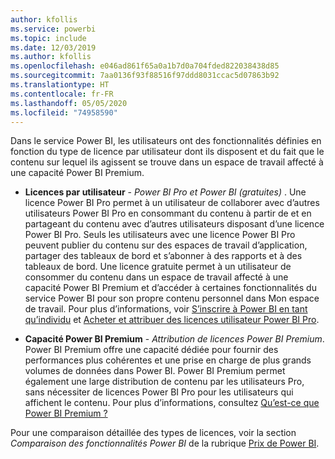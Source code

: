 ```yaml
---
author: kfollis
ms.service: powerbi
ms.topic: include
ms.date: 12/03/2019
ms.author: kfollis
ms.openlocfilehash: e046ad861f65a0a1b7d0a704fded822038438d85
ms.sourcegitcommit: 7aa0136f93f88516f97ddd8031ccac5d07863b92
ms.translationtype: HT
ms.contentlocale: fr-FR
ms.lasthandoff: 05/05/2020
ms.locfileid: "74958590"
---
```

Dans le service Power BI, les utilisateurs ont des fonctionnalités définies en fonction du type de licence par utilisateur dont ils disposent et du fait que le contenu sur lequel ils agissent se trouve dans un espace de travail affecté à une capacité Power BI Premium.

* **Licences par utilisateur** - *Power BI Pro et Power BI (gratuites)* . Une licence Power BI Pro permet à un utilisateur de collaborer avec d’autres utilisateurs Power BI Pro en consommant du contenu à partir de et en partageant du contenu avec d’autres utilisateurs disposant d’une licence Power BI Pro. Seuls les utilisateurs avec une licence Power BI Pro peuvent publier du contenu sur des espaces de travail d’application, partager des tableaux de bord et s’abonner à des rapports et à des tableaux de bord. Une licence gratuite permet à un utilisateur de consommer du contenu dans un espace de travail affecté à une capacité Power BI Premium et d’accéder à certaines fonctionnalités du service Power BI pour son propre contenu personnel dans Mon espace de travail. Pour plus d’informations, voir [S’inscrire à Power BI en tant qu’individu](../service-self-service-signup-for-power-bi.md) et [Acheter et attribuer des licences utilisateur Power BI Pro](../service-admin-purchasing-power-bi-pro.md).

* **Capacité Power BI Premium** - *Attribution de licences Power BI Premium*. Power BI Premium offre une capacité dédiée pour fournir des performances plus cohérentes et une prise en charge de plus grands volumes de données dans Power BI. Power BI Premium permet également une large distribution de contenu par les utilisateurs Pro, sans nécessiter de licences Power BI Pro pour les utilisateurs qui affichent le contenu. Pour plus d’informations, consultez [Qu’est-ce que Power BI Premium ?](../service-premium-what-is.md)

Pour une comparaison détaillée des types de licences, voir la section _Comparaison des fonctionnalités Power BI_ de la rubrique [Prix de Power BI](https://powerbi.microsoft.com/pricing/).
